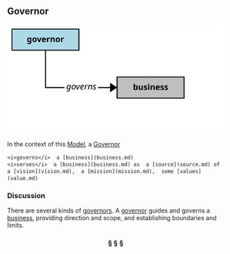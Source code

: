 ## Governor

![governor](governor.svg)

In the context of this [Model](model.md), a [Governor](governor.md)

```
<i>governs</i>  a [business](business.md)
<i>serves</i>  a [business](business.md) as  a [source](source.md) of  a [vision](vision.md),  a [mission](mission.md),  some [values](value.md)
```

### Discussion

There are several kinds of [governors](governor.md). A [governor](governor.md) guides and governs a [business](business.md), providing direction and scope,
and establishing boundaries and limits.


<h3 align="center"><b>&sect; &sect; &sect;</b></h3>
